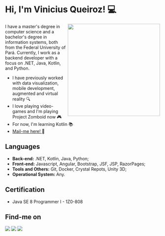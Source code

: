 # Hi, I'm Vinicius Queiroz! 💻

<img align="right" width="300" src="https://camo.githubusercontent.com/4c8d92806e3c2322a2c390ffa0019c1d6f78a4d82108aa6946863ae362a763c8/68747470733a2f2f69322e77702e636f6d2f616c6c68746163636573732e696e666f2f77702d636f6e74656e742f75706c6f6164732f323031382f30332f70726f6772616d6d696e672e6769663f6669743d313238312532433731362673736c3d31" />

I have a master's degree in computer science and a bachelor's degree in information systems, both from the Federal University of Pará. Currently, I work as a backend developer with a focus on .NET, Java, Kotlin, and Python.

* I have previously worked with data visualization, mobile development, augmented and virtual reality 🔍
* I love playing video-games and I'm playing Project Zomboid now 🎮
* For now, I'm learning Kotlin 📚
* [Mail-me here! ](mailto:viniciusqquei@gmail.com) 📩

## Languages
- <b>Back-end:</b> .NET, Kotlin, Java, Python;
- <b>Front-end:</b> Javascript, Angular, Bootstrap, JSF, JSP, RazorPages;
- <b>Tools and Others:</b> Git, Docker, Crystal Repots, Unity 3D;
- <b>Operational System: </b> Any.

## Certification
- Java SE 8 Programmer I - 1Z0-808 

## Find-me on

<p align="left">
  <a href="mailto:viniciusqquei@gmail.com" alt="Gmail">
  <img src="https://img.shields.io/badge/-Gmail-FF0000?style=flat-square&labelColor=FF0000&logo=gmail&logoColor=white&link=mailto:viniciusqquei@gmail.com" /></a>
  <a href="https://www.linkedin.com/in/queirozvf/" alt="LinkedIn">
  <img src="https://img.shields.io/badge/-Linkedin-0e76a8?style=flat-square&logo=Linkedin&logoColor=white&link=https://www.linkedin.com/in/queirozvf/" /></a>
  <a href="wa.me/+5591993701391" alt="WhatsApp">
  <img src="https://img.shields.io/badge/-WhatsApp-25d366?style=flat-square&labelColor=25d366&logo=whatsapp&logoColor=white&link=wa.me/+5591993701391"/></a>
</p>
